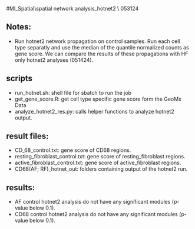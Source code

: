 #MI_Spatial\spatial network analysis\_hotnet2 \ 053124

## Notes:
* Run hotnet2 network propagation on control samples. Run each cell type separatly and use the median of the quantile normalized counts as gene score. We can compare the results of these propagations with HF only hotnet2 analyses (051424).


## scripts
* run_hotnet.sh: shell file for sbatch to run the job
* get_gene_score.R: get cell type specific gene score form the GeoMx Data
* analyze_hotnet2_res.py: calls helper functions to analyze hotnet2 output.

## result files:
* CD_68_control.txt: gene score of CD68 regions.
* resting_fibroblast_control.txt: gene score of resting_fibroblast regions.
* active_fibroblast_control.txt: gene score of active_fibroblast regions.
* CD68(AF; RF)_hotnet_out: folders containing output of the hotnet2 run. 

## results:
* AF control hotnet2 analysis do not have any significant modules (p-value below 0.1).
* CD68 control hotnet2 analysis do not have any significant modules (p-value below 0.1).
